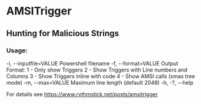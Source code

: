 # AMSITrigger
## Hunting for Malicious Strings

### Usage:

  -i, --inputfile=VALUE   Powershell filename
  -f, --format=VALUE      Output Format:
                            1 - Only show Triggers
                            2 - Show Triggers with Line numbers and Columns
                            3 - Show Triggers inline with code
                            4 - Show AMSI calls (xmas tree mode)
  -m, --max=VALUE         Maximum line length (default 2048)
  -h, -?, --help
  
    
For details see https://www.rythmstick.net/posts/amsitrigger


